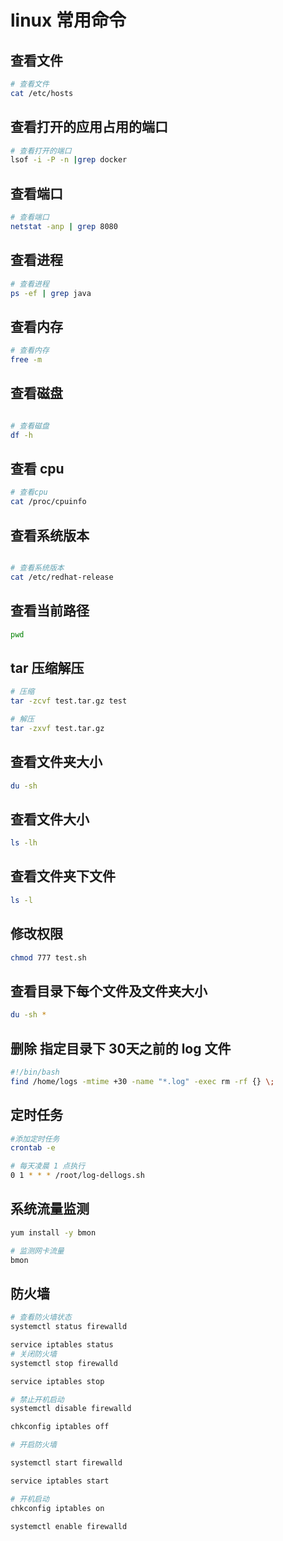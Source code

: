 # linux 常用命令

## 查看文件

```bash
# 查看文件
cat /etc/hosts
```

## 查看打开的应用占用的端口

```bash
# 查看打开的端口
lsof -i -P -n |grep docker
```

## 查看端口

```bash
# 查看端口
netstat -anp | grep 8080
```

## 查看进程

```bash
# 查看进程
ps -ef | grep java
```

## 查看内存

```bash
# 查看内存
free -m
```

## 查看磁盘

```bash

# 查看磁盘
df -h
```

## 查看 cpu

```bash
# 查看cpu
cat /proc/cpuinfo
```

## 查看系统版本

```bash

# 查看系统版本
cat /etc/redhat-release
```

## 查看当前路径

```bash
pwd
```

## tar 压缩解压

```bash
# 压缩
tar -zcvf test.tar.gz test

# 解压
tar -zxvf test.tar.gz
```

## 查看文件夹大小

```bash
du -sh
```

## 查看文件大小

```bash
ls -lh
```

## 查看文件夹下文件

```bash
ls -l
```

## 修改权限

```bash
chmod 777 test.sh
```

## 查看目录下每个文件及文件夹大小

```bash
du -sh *
```

## 删除 指定目录下 30天之前的 log 文件

```bash
#!/bin/bash
find /home/logs -mtime +30 -name "*.log" -exec rm -rf {} \;
```

## 定时任务

```bash
#添加定时任务
crontab -e

# 每天凌晨 1 点执行
0 1 * * * /root/log-dellogs.sh

```

## 系统流量监测

```bash
yum install -y bmon

# 监测网卡流量
bmon
```

## 防火墙

```bash
# 查看防火墙状态
systemctl status firewalld

service iptables status
# 关闭防火墙
systemctl stop firewalld

service iptables stop

# 禁止开机启动
systemctl disable firewalld

chkconfig iptables off

# 开启防火墙

systemctl start firewalld

service iptables start

# 开机启动
chkconfig iptables on

systemctl enable firewalld
```
